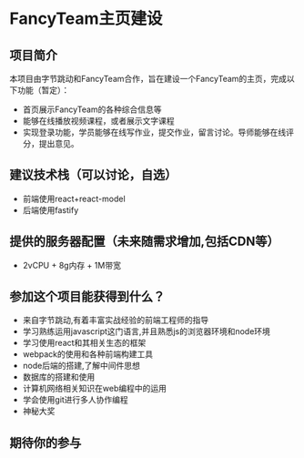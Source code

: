 # FancyTeam主页建设

## 项目简介

本项目由字节跳动和FancyTeam合作，旨在建设一个FancyTeam的主页，完成以下功能（暂定）：

 - 首页展示FancyTeam的各种综合信息等
 - 能够在线播放视频课程，或者展示文字课程
 - 实现登录功能，学员能够在线写作业，提交作业，留言讨论。导师能够在线评分，提出意见。

## 建议技术栈（可以讨论，自选）

 - 前端使用react+react-model
 - 后端使用fastify

## 提供的服务器配置（未来随需求增加,包括CDN等）

 - 2vCPU + 8g内存 + 1M带宽 

## 参加这个项目能获得到什么？

 - 来自字节跳动,有着丰富实战经验的前端工程师的指导
 - 学习熟练运用javascript这门语言,并且熟悉js的浏览器环境和node环境
 - 学习使用react和其相关生态的框架
 - webpack的使用和各种前端构建工具
 - node后端的搭建,了解中间件思想
 - 数据库的搭建和使用
 - 计算机网络相关知识在web编程中的运用
 - 学会使用git进行多人协作编程
 - 神秘大奖

## 期待你的参与

